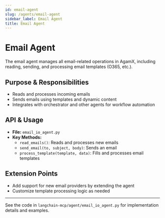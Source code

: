 ```yaml
---
id: email-agent
slug: /agents/email-agent
sidebar_label: Email Agent
title: Email Agent
---
```


# Email Agent

The email agent manages all email-related operations in AgamX, including reading, sending, and processing email templates (O365, etc.).

## Purpose & Responsibilities
- Reads and processes incoming emails
- Sends emails using templates and dynamic content
- Integrates with orchestrator and other agents for workflow automation

## API & Usage
- **File:** `email_io_agent.py`
- **Key Methods:**
  - `read_emails()`: Reads and processes new emails
  - `send_email(to, subject, body)`: Sends an email
  - `process_template(template, data)`: Fills and processes email templates

## Extension Points
- Add support for new email providers by extending the agent
- Customize template processing logic as needed

---

See the code in `langchain-mcp/agent/email_io_agent.py` for implementation details and examples. 